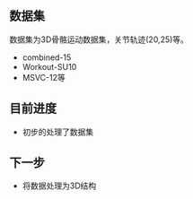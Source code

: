 ## 数据集
数据集为3D骨骼运动数据集，关节轨迹(20,25)等。
* combined-15
* Workout-SU10
* MSVC-12等

## 目前进度
* 初步的处理了数据集

## 下一步
* 将数据处理为3D结构